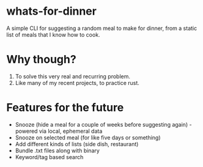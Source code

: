 # whats-for-dinner

A simple CLI for suggesting a random meal to make for dinner, from a static list of meals that I know how to cook.

# Why though?

1. To solve this very real and recurring problem.
1. Like many of my recent projects, to practice rust.

# Features for the future

* Snooze (hide a meal for a couple of weeks before suggesting again) - powered via local, ephemeral data
* Snooze on selected meal (for like five days or something)
* Add different kinds of lists (side dish, restaurant)
* Bundle .txt files along with binary
* Keyword/tag based search
